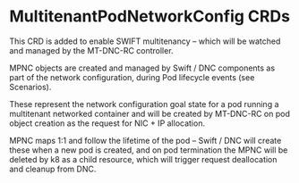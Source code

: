 # MultitenantPodNetworkConfig CRDs

This CRD is added to enable SWIFT multitenancy – which will be watched and managed by the MT-DNC-RC controller.

MPNC objects are created and managed by Swift / DNC components as part of the network configuration, during Pod lifecycle events (see Scenarios).  
 
These represent the network configuration goal state for a pod running a multitenant networked container and will be created by MT-DNC-RC on pod object creation as the request for NIC + IP allocation.  

MPNC maps 1:1 and follow the lifetime of the pod – Swift / DNC will create these when a new pod is created, and on pod termination the MPNC will be deleted by k8 as a child resource, which will trigger request deallocation and cleanup from DNC.  
